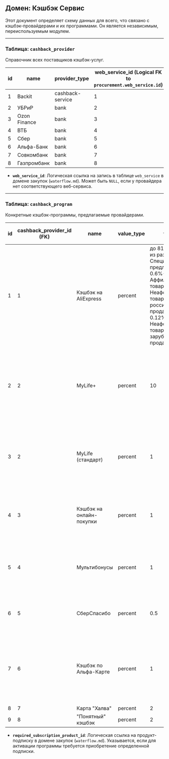 ## Домен: Кэшбэк Сервис

Этот документ определяет схему данных для всего, что связано с кэшбэк-провайдерами и их программами. Он является независимым, переиспользуемым модулем.

---

### Таблица: `cashback_provider`

Справочник всех поставщиков кэшбэк-услуг.

| id | name | provider_type | web_service_id (Logical FK to `procurement.web_service.id`) |
|----|---|---|---|
| 1 | Backit | cashback-service | 1 |
| 2 | УБРиР | bank | 2 |
| 3 | Ozon Finance | bank | 3 |
| 4 | ВТБ | bank | 4 |
| 5 | Сбер | bank | 5 |
| 6 | Альфа-Банк | bank | 6 |
| 7 | Совкомбанк | bank | 7 |
| 8 | Газпромбанк | bank | 8 |

*   **`web_service_id`**: Логическая ссылка на запись в таблице `web_service` в домене закупок (`waterflow.md`). Может быть `NULL`, если у провайдера нет соответствующего веб-сервиса.

---

### Таблица: `cashback_program`

Конкретные кэшбэк-программы, предлагаемые провайдерами.

| id | cashback_provider_id (FK) | name | value_type | value | conditions | required_subscription_product_id (Logical FK to `procurement.product.id`) |
|----|---------------------------|------|------------|-------|------------|----------------------------------------------------------|
| 1  | 1 | Кэшбэк на AliExpress | percent | до 81% Товары из раздела Специальные предложения; 0.6%-6% Аффилиатные товары; 0% Неаффилиатные товары российских продавцов; 0.12% Неаффилиатные товары зарубежных продавцов | макс кэшбек: 1500₽ за 1 заказ; 500₽ за 1 товар; не работает: а. на доставку;б. вирт.товары/услуги; сертификаты; моб.связь | NULL |
| 2  | 2 | MyLife+ | percent | 10 | 1. оборот ₽5000+/мес 2. до ₽600/мес 3. подписка ₽299/мес 4. округление вниз кратно ₽100 5. выплата до 20 числа к.мес. | 77 |
| 3  | 2 | MyLife (стандарт) | percent | 1 | оборот ₽5000+/мес; выбрать категорию до оплаты; 3-5 дней обработка транзакции; 20 числа выплата | NULL |
| 4  | 3 | Кэшбэк на онлайн-покупки | percent | 1 | выбрать категорию до оплаты; 3-5 дней обработка транзакции; 20 числа выплата | NULL |
| 5  | 4 | Мультибонусы | percent | 1 | выбрать категорию до оплаты; 3-5 дней обработка транзакции; 20 числа выплата | NULL |
| 6  | 5 | СберСпасибо | percent | 0.5 | зачисление до 5-14 дней, категорию выбирать с 1 числа | NULL |
| 7  | 6 | Кэшбэк по Альфа-Карте | percent | 1 | выбрать категорию до оплаты; 3-5 дней обработка транзакции; 20 числа выплата; оплата альфа-картой | NULL |
| 8 | 7 | Карта "Халва" | percent | 2 | безусловный | NULL |
| 9 | 8 | "Понятный" кэшбэк | percent | 2 | максимум ₽3000 | NULL |

*   **`required_subscription_product_id`**: Логическая ссылка на продукт-подписку в домене закупок (`waterflow.md`). Указывается, если для активации программы требуется приобретение определенной подписки.
